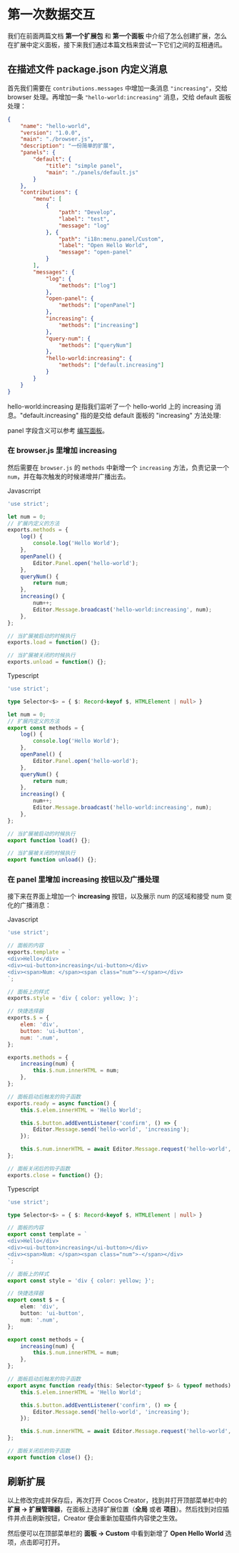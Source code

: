 # 第一次数据交互

我们在前面两篇文档 **第一个扩展包** 和 **第一个面板** 中介绍了怎么创建扩展，怎么在扩展中定义面板，接下来我们通过本篇文档来尝试一下它们之间的互相通讯。

## 在描述文件 package.json 内定义消息

首先我们需要在 `contributions.messages` 中增加一条消息 `"increasing"`，交给 browser 处理。再增加一条 `"hello-world:increasing"` 消息，交给 default 面板处理：

```json
{
    "name": "hello-world",
    "version": "1.0.0",
    "main": "./browser.js",
    "description": "一份简单的扩展",
    "panels": {
        "default": {
            "title": "simple panel",
            "main": "./panels/default.js"
        }
    },
    "contributions": {
        "menu": [
            {
                "path": "Develop",
                "label": "test",
                "message": "log"
            }, {
                "path": "i18n:menu.panel/Custom",
                "label": "Open Hello World",
                "message": "open-panel"
            }
        ],
        "messages": {
            "log": {
                "methods": ["log"]
            },
            "open-panel": {
                "methods": ["openPanel"]
            },
            "increasing": {
                "methods": ["increasing"]
            },
            "query-num": {
                "methods": ["queryNum"]
            },
            "hello-world:increasing": {
                "methods": ["default.increasing"]
            }
        }
    }
}
```

hello-world:increasing 是指我们监听了一个 hello-world 上的 increasing 消息。"default.increasing" 指的是交给 default 面板的 "increasing" 方法处理:

panel 字段含义可以参考 [编写面板](./panel-boot.md)。

### 在 browser.js 里增加 increasing

然后需要在 `browser.js` 的 `methods` 中新增一个 `increasing` 方法，负责记录一个 `num`，并在每次触发的时候递增并广播出去。

Javascrript

```javascript
'use strict';

let num = 0;
// 扩展内定义的方法
exports.methods = {
    log() {
        console.log('Hello World');
    },
    openPanel() {
        Editor.Panel.open('hello-world');
    },
    queryNum() {
        return num;
    },
    increasing() {
        num++;
        Editor.Message.broadcast('hello-world:increasing', num);
    },
};

// 当扩展被启动的时候执行
exports.load = function() {};

// 当扩展被关闭的时候执行
exports.unload = function() {};
```

Typescript

```typescript
'use strict';

type Selector<$> = { $: Record<keyof $, HTMLElement | null> }

let num = 0;
// 扩展内定义的方法
export const methods = {
    log() {
        console.log('Hello World');
    },
    openPanel() {
        Editor.Panel.open('hello-world');
    },
    queryNum() {
        return num;
    },
    increasing() {
        num++;
        Editor.Message.broadcast('hello-world:increasing', num);
    },
};

// 当扩展被启动的时候执行
export function load() {};

// 当扩展被关闭的时候执行
export function unload() {};
```

### 在 panel 里增加 increasing 按钮以及广播处理

接下来在界面上增加一个 **increasing** 按钮，以及展示 num 的区域和接受 num 变化的广播消息：

Javascript

```javascript
'use strict';

// 面板的内容
exports.template = `
<div>Hello</div>
<div><ui-button>increasing</ui-button></div>
<div><span>Num: </span><span class="num">-</span></div>
`;

// 面板上的样式
exports.style = 'div { color: yellow; }';

// 快捷选择器
exports.$ = {
    elem: 'div',
    button: 'ui-button',
    num: '.num',
};

exports.methods = {
    increasing(num) {
        this.$.num.innerHTML = num;
    },
};

// 面板启动后触发的钩子函数
exports.ready = async function() {
    this.$.elem.innerHTML = 'Hello World';

    this.$.button.addEventListener('confirm', () => {
        Editor.Message.send('hello-world', 'increasing');
    });

    this.$.num.innerHTML = await Editor.Message.request('hello-world', 'query-num');
};

// 面板关闭后的钩子函数
exports.close = function() {};
```

Typescript

```typescript
'use strict';

type Selector<$> = { $: Record<keyof $, HTMLElement | null> }

// 面板的内容
export const template = `
<div>Hello</div>
<div><ui-button>increasing</ui-button></div>
<div><span>Num: </span><span class="num">-</span></div>
`;

// 面板上的样式
export const style = 'div { color: yellow; }';

// 快捷选择器
export const $ = {
    elem: 'div',
    button: 'ui-button',
    num: '.num',
};

export const methods = {
    increasing(num) {
        this.$.num.innerHTML = num;
    },
};

// 面板启动后触发的钩子函数
export async function ready(this: Selector<typeof $> & typeof methods) {
    this.$.elem.innerHTML = 'Hello World';

    this.$.button.addEventListener('confirm', () => {
        Editor.Message.send('hello-world', 'increasing');
    });

    this.$.num.innerHTML = await Editor.Message.request('hello-world', 'query-num');
};

// 面板关闭后的钩子函数
export function close() {};
```

## 刷新扩展

以上修改完成并保存后，再次打开 Cocos Creator，找到并打开顶部菜单栏中的 **扩展 -> 扩展管理器**，在面板上选择扩展位置（**全局** 或者 **项目**）。然后找到对应插件并点击刷新按钮，Creator 便会重新加载插件内容使之生效。

然后便可以在顶部菜单栏的 **面板 -> Custom** 中看到新增了 **Open Hello World** 选项，点击即可打开。
